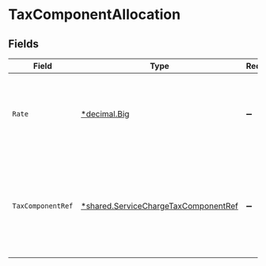 # TaxComponentAllocation


## Fields

| Field                                                                                              | Type                                                                                               | Required                                                                                           | Description                                                                                        |
| -------------------------------------------------------------------------------------------------- | -------------------------------------------------------------------------------------------------- | -------------------------------------------------------------------------------------------------- | -------------------------------------------------------------------------------------------------- |
| `Rate`                                                                                             | [*decimal.Big](https://pkg.go.dev/github.com/ericlagergren/decimal#Big)                            | :heavy_minus_sign:                                                                                 | Tax amount on order line sale as available from source commerce platform.                          |
| `TaxComponentRef`                                                                                  | [*shared.ServiceChargeTaxComponentRef](../../../pkg/models/shared/servicechargetaxcomponentref.md) | :heavy_minus_sign:                                                                                 | Taxes rates reference object depending on the rates being available on source commerce package.    |